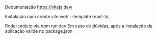 Documentação
    https://vitejs.dev/

Instalação
    npm create vite web --template react-ts


Rodar projeto via npm run dev
    Em caso de dúvidas, após a instalação da aplicação valide no package.json